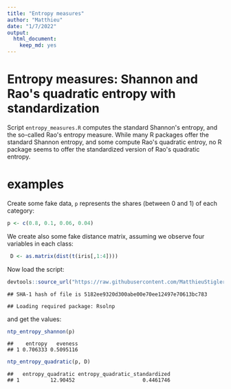 ```yaml
---
title: "Entropy measures"
author: "Matthieu"
date: "1/7/2022"
output:
  html_document:
    keep_md: yes
---
```



# Entropy measures: Shannon and Rao's quadratic entropy with standardization

Script `entropy_measures.R` computes the standard Shannon's entropy, and the so-called Rao's entropy measure. While many R packages offer the standard 
Shannon entropy, and some compute Rao's quadratic entroy, no R package seems to offer the standardized version of Rao's quadratic entropy. 

# examples

Create some fake data, `p` represents the shares (between 0 and 1) of each category:


```r
p <- c(0.8, 0.1, 0.06, 0.04)
```

We create also some fake distance matrix, assuming we observe four variables in each class:


```r
 D <- as.matrix(dist(t(iris[,1:4])))
```

Now load the script:


```r
devtools::source_url("https://raw.githubusercontent.com/MatthieuStigler/Misc/master/Rscripts/entropy_measures/entropy_measures.R")
```

```
## SHA-1 hash of file is 5182ee9320d300abe00e70ee12497e70613bc783
```

```
## Loading required package: Rsolnp
```

and get the values:


```r
ntp_entropy_shannon(p)
```

```
##    entropy   eveness
## 1 0.706333 0.5095116
```

```r
ntp_entropy_quadratic(p, D)
```

```
##   entropy_quadratic entropy_quadratic_standardized
## 1          12.90452                      0.4461746
```


